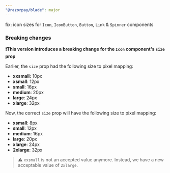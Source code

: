 ```yaml
---
"@razorpay/blade": major
---
```


fix: icon sizes for `Icon`, `IconButton`, `Button`, `Link` & `Spinner` components

### Breaking changes
**❗️This version introduces a breaking change for the `Icon` component's `size` prop**

Earlier, the `size` prop had the following size to pixel mapping:
- **xxsmall:** 10px
- **xsmall**: 12px
- **small**: 16px
- **medium**: 20px
- **large**: 24px
- **xlarge**: 32px

Now, the correct `size` prop will have the following size to pixel mapping:
- **xsmall**: 8px
- **small**: 12px
- **medium**: 16px
- **large**: 20px
- **xlarge**: 24px
- **2xlarge**: 32px

> ⚠️ `xxsmall` is not an accepted value anymore. Instead, we have a new acceptable value of `2xlarge`.

